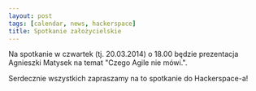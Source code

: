 ```yaml
---
layout: post
tags: [calendar, news, hackerspace]
title: Spotkanie założycielskie
---
```


Na spotkanie w czwartek (tj. 20.03.2014) o 18.00 będzie prezentacja Agnieszki Matysek na temat "Czego Agile nie mówi.". 

Serdecznie wszystkich zapraszamy na to spotkanie do Hackerspace-a!
